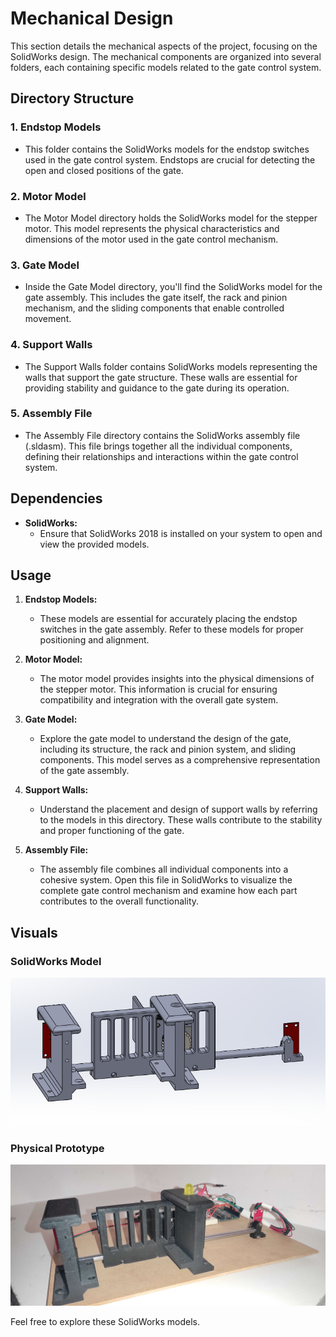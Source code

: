 # Mechanical Design

This section details the mechanical aspects of the project, focusing on the SolidWorks design. The mechanical components are organized into several folders, each containing specific models related to the gate control system.

## Directory Structure

### 1. **Endstop Models**
   - This folder contains the SolidWorks models for the endstop switches used in the gate control system. Endstops are crucial for detecting the open and closed positions of the gate.

### 2. **Motor Model**
   - The Motor Model directory holds the SolidWorks model for the stepper motor. This model represents the physical characteristics and dimensions of the motor used in the gate control mechanism.

### 3. **Gate Model**
   - Inside the Gate Model directory, you'll find the SolidWorks model for the gate assembly. This includes the gate itself, the rack and pinion mechanism, and the sliding components that enable controlled movement.

### 4. **Support Walls**
   - The Support Walls folder contains SolidWorks models representing the walls that support the gate structure. These walls are essential for providing stability and guidance to the gate during its operation.

### 5. **Assembly File**
   - The Assembly File directory contains the SolidWorks assembly file (.sldasm). This file brings together all the individual components, defining their relationships and interactions within the gate control system.

## Dependencies

- **SolidWorks:**
  - Ensure that SolidWorks 2018 is installed on your system to open and view the provided models.

## Usage

1. **Endstop Models:**
   - These models are essential for accurately placing the endstop switches in the gate assembly. Refer to these models for proper positioning and alignment.

2. **Motor Model:**
   - The motor model provides insights into the physical dimensions of the stepper motor. This information is crucial for ensuring compatibility and integration with the overall gate system.

3. **Gate Model:**
   - Explore the gate model to understand the design of the gate, including its structure, the rack and pinion system, and sliding components. This model serves as a comprehensive representation of the gate assembly.

4. **Support Walls:**
   - Understand the placement and design of support walls by referring to the models in this directory. These walls contribute to the stability and proper functioning of the gate.

5. **Assembly File:**
   - The assembly file combines all individual components into a cohesive system. Open this file in SolidWorks to visualize the complete gate control mechanism and examine how each part contributes to the overall functionality.

## Visuals

### SolidWorks Model
![SolidWorks Model](
assets/model_solidworks.PNG)

### Physical Prototype
![Physical Prototype](assets/prototype.jpg)

Feel free to explore these SolidWorks models.
